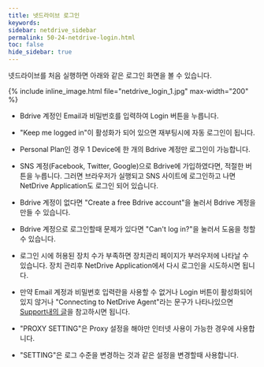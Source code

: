 ```yaml
---
title: 넷드라이브 로그인
keywords:
sidebar: netdrive_sidebar
permalink: 50-24-netdrive-login.html
toc: false
hide_sidebar: true
---
```


넷드라이브를 처음 실행하면 아래와 같은 로그인 화면을 볼 수 있습니다.

{% include inline_image.html file="netdrive_login_1.jpg" max-width="200" %}

- Bdrive 계정인 Email과 비밀번호를 입력하여 Login 버튼을 누릅니다.

- "Keep me logged in"이 활성화가 되어 있으면 재부팅시에 자동 로그인이 됩니다.

- Personal Plan인 경우 1 Device에 한 개의 Bdrive 계정만 로그인이 가능합니다.

- SNS 계정(Facebook, Twitter, Google)으로 Bdrive에 가입하였다면, 적절한 버튼을 누릅니다. 그러면 브라우저가 실행되고 SNS 사이트에 로그인하고 나면 NetDrive Application도 로그인 되어 있습니다.

- Bdrive 계정이 없다면 "Create a free Bdrive account"을 눌러서 Bdrive 계정을 만들 수 있습니다.

- Bdrive 계정으로 로그인할때 문제가 있다면 "Can't log in?"을 눌러서 도움을 청할 수 있습니다.

- 로그인 시에 허용된 장치 수가 부족하면 장치관리 페이지가 부러우저에 나타날 수 있습니다. 장치 관리후 NetDrive Application에서 다시 로그인을 시도하시면 됩니다.

- 만약 Email 계정과 비밀번호 입력란을 사용할 수 없거나 Login 버튼이 활성화되어 있지 않거나 "Connecting to NetDrive Agent"라는 문구가 나타나있으면 [Support내의 글](https://support.bdrive.com/t/check-when-netdrive-ui-is-stopped-in-splash-window/78897)을 참고하시면 됩니다.

- "PROXY SETTING"은 Proxy 설정을 해야만 인터넷 사용이 가능한 경우에 사용합니다.

- "SETTING"은 로그 수준을 변경하는 것과 같은 설정을 변경할때 사용합니다.
